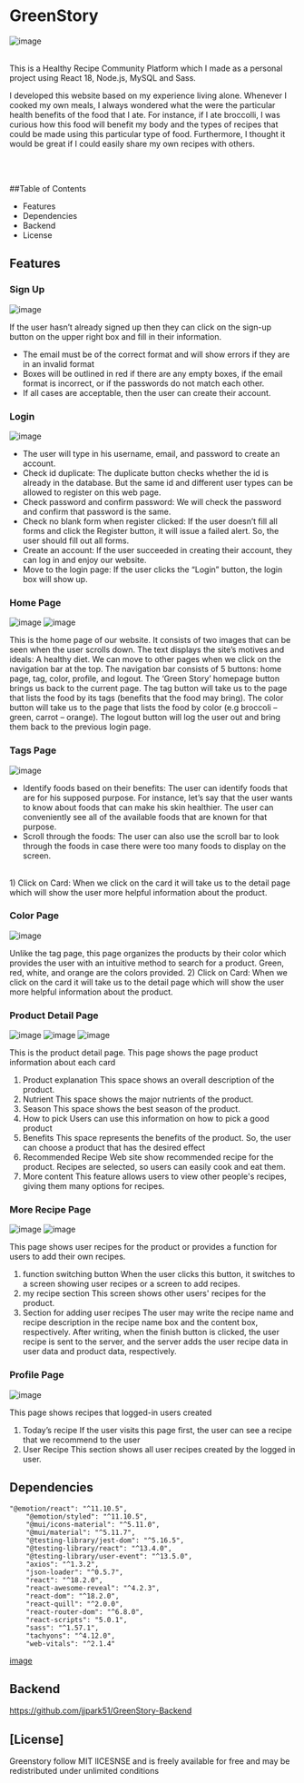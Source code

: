 # GreenStory

![image](public/main1.png)

<br>
This is a Healthy Recipe Community Platform which I made as a personal project using React 18, Node.js, MySQL and Sass.

I developed this website based on my experience living alone. Whenever I cooked my own meals, I always wondered what the were the particular health benefits of the food that I ate. For instance, if I ate broccolli, I was curious how this food will benefit my body and the types of recipes that could be made using this particular type of food. Furthermore, I thought it would be great if I could easily share my own recipes with others.


<br>
<br>



##Table of Contents
* Features
* Dependencies
* Backend
* License

## Features

### Sign Up

![image](public/signup.png)

If the user hasn’t already signed up then they can click on the sign-up button on the upper right box and fill in their information. 

-	The email must be of the correct format and will show errors if they are in an invalid format
-	Boxes will be outlined in red if there are any empty boxes, if the email format is incorrect, or if the passwords do not match each other. 
-	If all cases are acceptable, then the user can create their account.


### Login 

![image](public/login.png)

-	The user will type in his username, email, and password to create an account.
-	Check id duplicate: The duplicate button checks whether the id is already in the database. But the same id and different user types can be allowed to register on this web page. 
-	Check password and confirm password: We will check the password and confirm that password is the same. 
-	Check no blank form when register clicked: If the user doesn’t fill all forms and click the Register button, it will issue a failed alert. So, the user should fill out all forms. 
-	Create an account: If the user succeeded in creating their account, they can log in and enjoy our website. 
-	Move to the login page: If the user clicks the “Login” button, the login box will show up.


### Home Page

![image](public/main1.png)
![image](public/main2.png)

This is the home page of our website. It consists of two images that can be seen when the user scrolls down. The text displays the site’s motives and ideals: A healthy diet. We can move to other pages when we click on the navigation bar at the top. The navigation bar consists of 5 buttons: home page, tag, color, profile, and logout. The ‘Green Story’ homepage button brings us back to the current page. The tag button will take us to the page that lists the food by its tags (benefits that the food may bring). The color button will take us to the page that lists the food by color (e.g broccoli – green, carrot – orange). The logout button will log the user out and bring them back to the previous login page. 


###  Tags Page

![image](public/tags.png)

-	Identify foods based on their benefits: The user can identify foods that are for his supposed purpose. For instance, let’s say that the user wants to know about foods that can make his skin healthier. The user can conveniently see all of the available foods that are known for that purpose. 
-	Scroll through the foods: The user can also use the scroll bar to look through the foods in case there were too many foods to display on the screen. 
<br>
1)	Click on Card:
When we click on the card it will take us to the detail page which will show the user more helpful information about the product.

### Color Page

![image](public/color.png)

Unlike the tag page, this page organizes the products by their color which provides the user with an intuitive method to search for a product. Green, red, white, and orange are the colors provided. 
2)	Click on Card:
When we click on the card it will take us to the detail page which will show the user more helpful information about the product.


### Product Detail Page

![image](public/apple.png)
![image](public/benefits.png)
![image](public/youtube.png)

This is the product detail page. This page shows the page product information about each card

1)	Product explanation
This space shows an overall description of the product.
2)	Nutrient
This space shows the major nutrients of the product.
3)	Season
This space shows the best season of the product.
4)	How to pick
Users can use this information on how to pick a good product 
5)	Benefits
This space represents the benefits of the product. So, the user can choose a product that has the desired effect
6)	Recommended Recipe
Web site show recommended recipe for the product. Recipes are selected, so users can easily cook and eat them. 
7)	More content
This feature allows users to view other people's recipes, giving them many options for recipes.


### More Recipe Page

![image](public/morerecipe.png)
![image](public/custom.png)

This page shows user recipes for the product or provides a function for users to add their own recipes.
1)	function switching button
When the user clicks this button, it switches to a screen showing user recipes or a screen to add recipes.
2)	my recipe section
This screen shows other users' recipes for the product.
3)	Section for adding user recipes
The user may write the recipe name and recipe description in the recipe name box and the content box, respectively.
After writing, when the finish button is clicked, the user recipe is sent to the server, and the server adds the user recipe data in user data and product data, respectively.


### Profile Page

![image](public/profile.png)

This page shows recipes that logged-in users created
1)	Today’s recipe
If the user visits this page first, the user can see a recipe that we recommend to the user
2)	User Recipe
This section shows all user recipes created by the logged in user.



## Dependencies
```javascripty
"@emotion/react": "^11.10.5",
    "@emotion/styled": "^11.10.5",
    "@mui/icons-material": "^5.11.0",
    "@mui/material": "^5.11.7",
    "@testing-library/jest-dom": "^5.16.5",
    "@testing-library/react": "^13.4.0",
    "@testing-library/user-event": "^13.5.0",
    "axios": "^1.3.2",
    "json-loader": "^0.5.7",
    "react": "^18.2.0",
    "react-awesome-reveal": "^4.2.3",
    "react-dom": "^18.2.0",
    "react-quill": "^2.0.0",
    "react-router-dom": "^6.8.0",
    "react-scripts": "5.0.1",
    "sass": "^1.57.1",
    "tachyons": "^4.12.0",
    "web-vitals": "^2.1.4"
```
[image](public/img/)

## Backend

https://github.com/jjpark51/GreenStory-Backend


## [License]
Greenstory follow MIT lICESNSE and is freely available for free and may be redistributed under unlimited conditions




